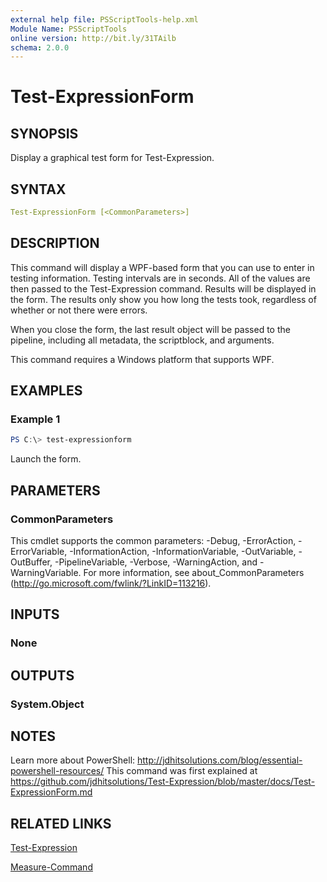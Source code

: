 ```yaml
---
external help file: PSScriptTools-help.xml
Module Name: PSScriptTools
online version: http://bit.ly/31TAilb
schema: 2.0.0
---
```


# Test-ExpressionForm

## SYNOPSIS

Display a graphical test form for Test-Expression.

## SYNTAX

```yaml
Test-ExpressionForm [<CommonParameters>]
```

## DESCRIPTION

This command will display a WPF-based form that you can use to enter in testing information. Testing intervals are in seconds. All of the values are then passed to the Test-Expression command. Results will be displayed in the form. The results only show you how long the tests took, regardless of whether or not there were errors.

When you close the form, the last result object will be passed to the pipeline, including all metadata, the scriptblock, and arguments.

This command requires a Windows platform that supports WPF.

## EXAMPLES

### Example 1

```powershell
PS C:\> test-expressionform
```

Launch the form.

## PARAMETERS

### CommonParameters

This cmdlet supports the common parameters: -Debug, -ErrorAction, -ErrorVariable, -InformationAction, -InformationVariable, -OutVariable, -OutBuffer, -PipelineVariable, -Verbose, -WarningAction, and -WarningVariable. For more information, see about_CommonParameters (http://go.microsoft.com/fwlink/?LinkID=113216).

## INPUTS

### None

## OUTPUTS

### System.Object

## NOTES

Learn more about PowerShell: http://jdhitsolutions.com/blog/essential-powershell-resources/
This command was first explained at https://github.com/jdhitsolutions/Test-Expression/blob/master/docs/Test-ExpressionForm.md

## RELATED LINKS

[Test-Expression](Test-Expression.md)

[Measure-Command]()
